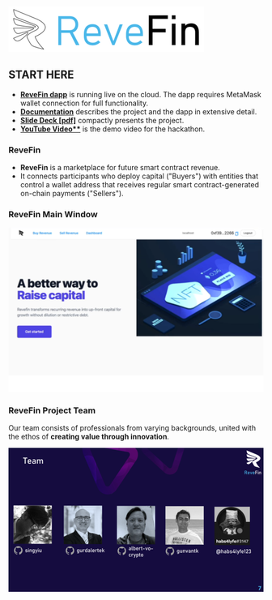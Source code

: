 ![Logo](./doc/img/logo.png) 

## START HERE
- **[ReveFin dapp](https://moneyhack-dapp.onrender.com/)** is running live on the cloud. The dapp requires MetaMask wallet connection for full functionality.
- **[Documentation](https://github.com/revefin/moneyhack-dapp/blob/main/doc/Documentation.md)** describes the project and the dapp in extensive detail.
- **[Slide Deck [pdf]](https://github.com/revefin/moneyhack-dapp/blob/main/doc/other/ReveFin_v5m.pdf)** compactly presents the project.
- **[YouTube Video**](https://youtu.be/________)** is the demo video for the hackathon.


### ReveFin

- **ReveFin** is a marketplace for future smart contract revenue. 
- It connects participants who deploy capital ("Buyers") with entities that control a wallet address that receives regular smart contract-generated on-chain payments ("Sellers").


### ReveFin Main Window
![Main Window](./doc/img/Screen01.png)


### ReveFin Project Team

Our team consists of professionals from varying backgrounds, united with the ethos of **creating value through innovation**.

![Project Team](./doc/img/Slide07.png) 

